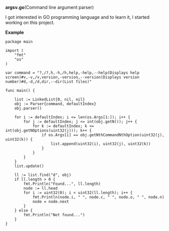 **argsv.go**(Command line argument parser)

I got interested in GO programming language and to learn it, I started working on this project. 


__Example__
```
package main

import (
	"fmt"
	"os"
)

var command = "?,/?,h,-h,/h,help,-help,--help(Displays help screen)#v,-v,/v,version,-version,--version(Displays version number)#d,-d,/d,dir,--dir(List files)"

func main() {

	list := LinkedList{0, nil, nil}
	obj := Parser{command, defaultIndex}
	obj.parser()

	for i := defaultIndex; i <= len(os.Args[1:]); i++ {
		for j := defaultIndex; j <= int(obj.getN()); j++ {
			for k := defaultIndex; k <= int(obj.getNOptions(uint32(j))); k++ {
				if os.Args[i] == obj.getNthCommandNthOption(uint32(j), uint32(k)) {
					list.append(uint32(i), uint32(j), uint32(k))
				}
			}
		}
	}	
	list.update()

	ll := list.find("d", obj)
	if ll.length > 0 {
		fmt.Println("Found...", ll.length)
		node := ll.head
		for i := uint32(0); i < uint32(ll.length); i++ {
			fmt.Println(node.i, " ", node.c, " ", node.o, " ", node.n)
			node = node.next
		}
	} else {
		fmt.Println("Not found...")
	}
}

```


